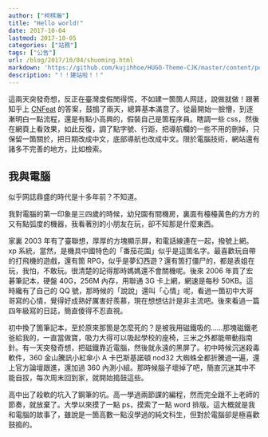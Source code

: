 ```yaml
---
author: ["柯棋瀚"]
title: "Hello world!"
date: 2017-10-04
lastmod: 2017-10-05
categories: ["站務"]
tags: ["公吿"]
url: /blog/2017/10/04/shuoming.html
markdown: 'https://github.com/kujihhoe/HUGO-Theme-CJK/master/content/post/2017-10-04-hello world.md'
description: "！！建站啦！！"
---
```


這兩天突發奇想，反正在臺灣度假閒得慌，不如建一箇箇人网誌，說做就做！跟著知乎上 <a href="https://www.zhihu.com/question/20463581" target="\_blank">CNFeat</a> 的答案，鼓搗了兩天，總算基本滿意了。從最開始一臉懵，到逐漸明白一點流程，還是有點小高興的，假裝自己是箇程序員。瞎調一些 css，然後在網頁上看效果，如此反復，調了點字號、行距，把導航欄的一些不用的刪掉，只保留一箇關於，把日期改成中文，底部導航也改成中文。限於電腦技術，網站還有諸多不完善的地方，比如檢索。

## 我與電腦

似乎网誌鼎盛的時代是十多年前？不知道。

我對電腦的第一印象是三四歲的時候，幼兒園有間機房，裏面有檯檯黃色的方方的又有點弧度的機器，我看著別的小朋友在玩，卻不知那是什麼東西。

家裏 2003 年有了臺聯想，厚厚的方塊顯示屏，和電話線連在一起，撥號上網。xp 系統，當然，是機具中國特色的「番茄花園」<n>似乎是這箇名字</n>。最喜歡玩自帶的打飛機的遊戲，還有箇 RPG，似乎是夢幻西遊？還有箇打僵尸的，都是表姐在玩，我怕，不敢玩。很清楚的記得那時媽媽還不會關機呢。後來 2006 年買了宏碁筆記本，硬盤 40G，256M 內存，用聯通 3G 卡上網，網速是每秒 50KB。這時纔有了自己的 QQ 號，那時候的「說說」還叫「心情」呢，看過一箇初中大哥哥寫的心情，覺得好成熟好厲害好羨慕，現在想想估計是非主流吧。後來看過一篇四年級寫的日誌，簡直傻得不忍直視。

初中換了箇筆記本，至於原來那箇是怎麼死的？是被我用磁鐵吸的……那塊磁鐵老爸給我的，一直當做寶，吸力大得可以吸起學校的座椅，三米之外都能帶動指南針。有一天突發奇想，把磁鐵靠近電腦，然後就永遠的黑屏了。初中時候沉迷殺毒軟件，360 金山騰訊小紅傘小 A 卡巴斯基諾頓 nod32 大蜘蛛全都折騰過一遍，還上官方論壇跟進，還加過 360 內測小組。那時候腦子壞掉了吧，簡直沉迷其中不能自拔，每次周末回到家，就開始搗鼓這些。

高中出了殺軟的坑入了鋼筆的坑。高一學過兩節課的編程，然而完全跟不上老師的節奏，就放棄了。大學以來摸了一點 ps，摸索了一點 word 排版。這大概就是我和電腦的故事了，雖說是一箇高數一點沒學過的純文科生，但對於電腦卻是極喜歡鼓搗的。
